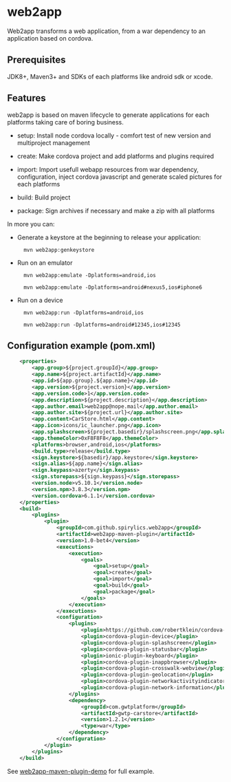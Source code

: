 # web2app

Web2app transforms a web application, from a war dependency to an application based on cordova.

## Prerequisites

JDK8+, Maven3+ and SDKs of each platforms like android sdk or xcode.

## Features

web2app is based on maven lifecycle to generate applications for each platforms taking care of boring business.

* setup: Install node cordova locally - comfort test of new version and multiproject management

* create: Make cordova project and add platforms and plugins required

* import: Import usefull webapp resources from war dependency, configuration, inject cordova javascript and generate scaled pictures for each platforms

* build: Build project

* package: Sign archives if necessary and make a zip with all platforms

In more you can:

* Generate a keystore at the beginning to release your application:
        
        mvn web2app:genkeystore
    
* Run on an emulator

        mvn web2app:emulate -Dplatforms=android,ios
    
        mvn web2app:emulate -Dplatforms=android#nexus5,ios#iphone6
    
* Run on a device
    
        mvn web2app:run -Dplatforms=android,ios
        
        mvn web2app:run -Dplatforms=android#12345,ios#12345
    

## Configuration example (pom.xml)

```xml
    <properties>
        <app.group>${project.groupId}</app.group>
        <app.name>${project.artifactId}</app.name>
        <app.id>${app.group}.${app.name}</app.id>
        <app.version>${project.version}</app.version>
        <app.version.code>1</app.version.code>
        <app.description>${project.description}</app.description>
        <app.author.email>web2app@nope.mail</app.author.email>
        <app.author.site>${project.url}</app.author.site>
        <app.content>CarStore.html</app.content>
        <app.icon>icons/ic_launcher.png</app.icon>
        <app.splashscreen>${project.basedir}/splashscreen.png</app.splashscreen>
        <app.themeColor>0xF8F8F8</app.themeColor>
        <platforms>browser,android,ios</platforms>
        <build.type>release</build.type>
        <sign.keystore>${basedir}/app.keystore</sign.keystore>
        <sign.alias>${app.name}</sign.alias>
        <sign.keypass>azerty</sign.keypass>
        <sign.storepass>${sign.keypass}</sign.storepass>
        <version.node>v5.10.1</version.node>
        <version.npm>3.8.3</version.npm>
        <version.cordova>6.1.1</version.cordova>
    </properties>
    <build>
        <plugins>
            <plugin>
                <groupId>com.github.spirylics.web2app</groupId>
                <artifactId>web2app-maven-plugin</artifactId>
                <version>1.0-bet4</version>
                <executions>
                    <execution>
                        <goals>
                            <goal>setup</goal>
                            <goal>create</goal>
                            <goal>import</goal>
                            <goal>build</goal>
                            <goal>package</goal>
                        </goals>
                    </execution>
                </executions>
                <configuration>
                    <plugins>
                        <plugin>https://github.com/robertklein/cordova-ios-security.git</plugin>
                        <plugin>cordova-plugin-device</plugin>
                        <plugin>cordova-plugin-splashscreen</plugin>
                        <plugin>cordova-plugin-statusbar</plugin>
                        <plugin>ionic-plugin-keyboard</plugin>
                        <plugin>cordova-plugin-inappbrowser</plugin>
                        <plugin>cordova-plugin-crosswalk-webview</plugin>
                        <plugin>cordova-plugin-geolocation</plugin>
                        <plugin>cordova-plugin-networkactivityindicator</plugin>
                        <plugin>cordova-plugin-network-information</plugin>
                    </plugins>
                    <dependency>
                        <groupId>com.gwtplatform</groupId>
                        <artifactId>gwtp-carstore</artifactId>
                        <version>1.2.1</version>
                        <type>war</type>
                    </dependency>
                </configuration>
            </plugin>
        </plugins>
    </build>
```

See [web2app-maven-plugin-demo](https://github.com/spirylics/web2app/tree/master/web2app-maven-plugin-demo) for full example.
